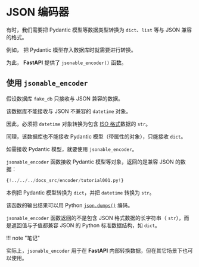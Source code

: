 # JSON 编码器

有时，我们需要把 Pydantic 模型等数据类型转换为 `dict`、`list` 等与 JSON 兼容的格式。

例如， 把 Pydantic 模型存入数据库时就需要进行转换。

为此， **FastAPI** 提供了 `jsonable_encoder()` 函数。

## 使用 `jsonable_encoder`

假设数据库 `fake_db` 只接收与 JSON 兼容的数据。

该数据库不能接收与 JSON 不兼容的 `datetime` 对象。

因此，必须把 `datetime` 对象转换为包含 <a href="https://en.wikipedia.org/wiki/ISO_8601" class="external-link" target="_blank">ISO 格式</a>数据的 `str`。

同理，该数据库也不能接收 Pydantic 模型（带属性的对象），只能接收 `dict`。

如需接收 Pydantic 模型，就要使用 `jsonable_encoder`。

`jsonable_encoder` 函数接收 Pydantic 模型等对象，返回的是兼容 JSON 的数据：

```Python hl_lines="5  22"
{!../../../docs_src/encoder/tutorial001.py!}
```

本例把 Pydantic 模型转换为 `dict`，并把 `datetime` 转换为  `str`。

该函数的输出结果可以用 Python <a href="https://docs.python.org/3/library/json.html#json.dumps" class="external-link" target="_blank">`json.dumps()`</a> 编码。

`jsonable_encoder` 函数返回的不是包含 JSON 格式数据的长字符串（ `str`），而是返回值与子值都兼容 JSON 的 Python 标准数据结构，如  `dict`。

!!! note "笔记"

实际上，`jsonable_encoder` 用于在 **FastAPI** 内部转换数据，但在其它场景下也可以使用。